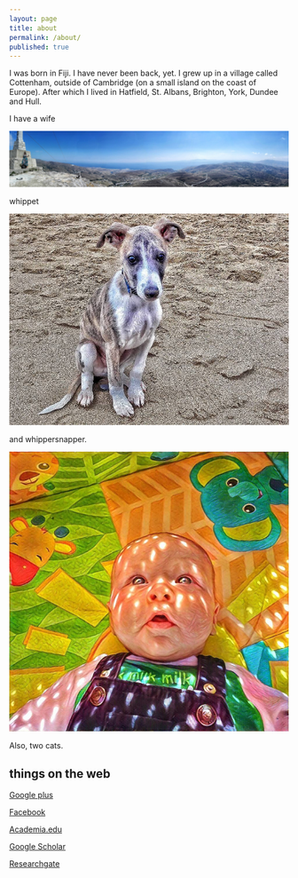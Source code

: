 ```yaml
---
layout: page
title: about
permalink: /about/
published: true
---
```


I was born in Fiji. I have never been back, yet. I grew up in a village called Cottenham, outside of Cambridge (on a small island on the coast of Europe). After which I lived in Hatfield, St. Albans, Brighton, York, Dundee and Hull.

I have a wife

![wife](images/IMG_20150626_153546-01.jpeg)

whippet

![whippet](images/smidge_puppy.jpg)

and whippersnapper.

![baby](images/arlo.jpg)

Also, two cats.


## things on the web

[Google plus](https://plus.google.com/+ShaneLindsayDr/)

[Facebook](https://www.facebook.com/shane.r.w.lindsay)

[Academia.edu](https://hull.academia.edu/ShaneLindsay)

[Google Scholar](https://scholar.google.co.uk/citations?user=tTSUv-sAAAAJ&hl=en)

[Researchgate](https://www.researchgate.net/profile/Shane_Lindsay)
